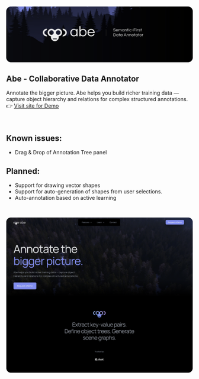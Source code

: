 ![Preview](./banner.png)

## Abe - Collaborative Data Annotator
Annotate the bigger picture. Abe helps you build richer training data — capture object hierarchy and relations for complex structured annotations.  👉 [Visit site for Demo](https://abe-branding.vercel.app/)

<br>

## Known issues:
- Drag & Drop of Annotation Tree panel

## Planned:
- Support for drawing vector shapes 
- Support for auto-generation of shapes from user selections.
- Auto-annotation based on active learning

<br>

![Preview](./site_preview_home.png)
